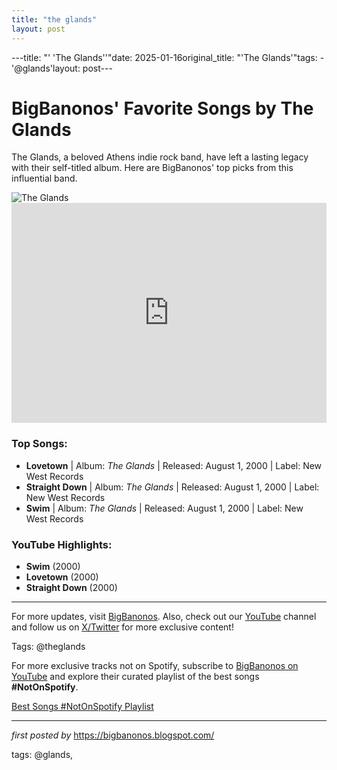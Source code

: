 ```yaml
---
title: "the glands"
layout: post
---
```

---title: "' 'The Glands''"date: 2025-01-16original_title: "'The Glands'"tags:  - '@glands'layout: post---<!-- Title of the Post --><h1>BigBanonos' Favorite Songs by The Glands</h1> <!-- Introductory Text --><p>The Glands, a beloved Athens indie rock band, have left a lasting legacy with their self-titled album. Here are BigBanonos' top picks from this influential band.</p> <!-- Featured Image --><div> <img src="https://media.npr.org/assets/img/2018/10/08/glands_36549_7_wide-4942d3f6e02e3684fafc6f5f1b74ba43ddf506af.jpg" alt="The Glands"></div> <!-- Spotify Embed --><div> <iframe src="https://open.spotify.com/embed/playlist/6UgEPTUal2eUcXxeekQFxX?utm_source=generator" width="100%" height="352" frameBorder="0" allowfullscreen="" allow="autoplay; clipboard-write; encrypted-media; fullscreen; picture-in-picture" loading="lazy"></iframe></div> <!-- Song Information --><h3>Top Songs:</h3><ul> <li><strong>Lovetown</strong> | Album: <em>The Glands</em> | Released: August 1, 2000 | Label: New West Records</li> <li><strong>Straight Down</strong> | Album: <em>The Glands</em> | Released: August 1, 2000 | Label: New West Records</li> <li><strong>Swim</strong> | Album: <em>The Glands</em> | Released: August 1, 2000 | Label: New West Records</li></ul> <!-- Additional Information --><h3>YouTube Highlights:</h3><ul> <li><strong>Swim</strong> (2000)</li> <li><strong>Lovetown</strong> (2000)</li> <li><strong>Straight Down</strong> (2000)</li></ul> <!-- Footer Links --><hr /><p>For more updates, visit <a href="https://bigbanonos.blogspot.com/" target="_blank">BigBanonos</a>. Also, check out our <a href="https://www.youtube.com/@BigBanonos" target="_blank">YouTube</a> channel and follow us on <a href="https://x.com/bigbanonos" target="_blank">X/Twitter</a> for more exclusive content!</p> <!-- Tags --><p>Tags: @theglands</p><!--Subscribe and Playlist Links--><div>    <p>For more exclusive tracks not on Spotify, subscribe to <a href="https://www.youtube.com/@BigBanonos" target="_blank">BigBanonos on YouTube</a> and explore their curated playlist of the best songs <strong>#NotOnSpotify</strong>.</p>    <p><a href="https://www.youtube.com/playlist?list=PLtuNtuTatqI0kFahUCbtbfenC_ET5O_tr" target="_blank">Best Songs #NotOnSpotify Playlist<br /></a></p></div><hr /><p><em>first posted by</em> <a href="https://bigbanonos.blogspot.com/" rel="noopener" target="_new">https://bigbanonos.blogspot.com/</a></p><p>tags: @glands,</p>